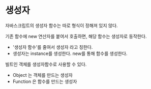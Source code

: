 # 생성자

자바스크립트의 생성자 함수는 따로 형식이 정해져 있지 않다. 

기존 함수에 new 연산자를 붙여서 호출하면, 해당 함수는 생성자로 동작한다.



- '생성자 함수'를 줄여서 생성자 라고 칭한다.
- 생성자는 instance를 생성한다. new를 통해 함수를 생성한다.



빌트인 객체를 생성자함수로 사용할 수 있다. 

- Object 는 객체를 만드는 생성자
- Function 은 함수를 만드는 생성자